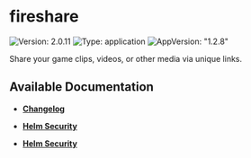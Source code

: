 # fireshare

![Version: 2.0.11](https://img.shields.io/badge/Version-2.0.11-informational?style=flat-square) ![Type: application](https://img.shields.io/badge/Type-application-informational?style=flat-square) ![AppVersion: "1.2.8"](https://img.shields.io/badge/AppVersion-"1.2.8"-informational?style=flat-square)

Share your game clips, videos, or other media via unique links.

## Available Documentation

- [**Changelog**](CHANGELOG)

- [**Helm Security**](container-security)

- [**Helm Security**](helm-security)


